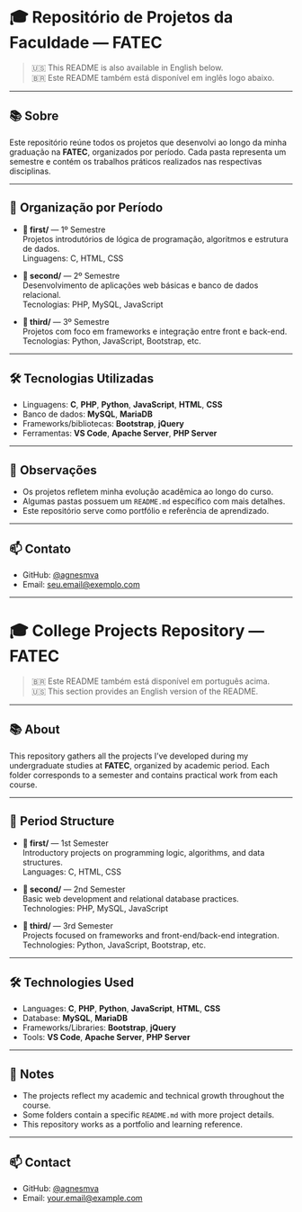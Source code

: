# 🎓 Repositório de Projetos da Faculdade — FATEC

> 🇺🇸 This README is also available in English below.  
> 🇧🇷 Este README também está disponível em inglês logo abaixo.

---

## 📚 Sobre

Este repositório reúne todos os projetos que desenvolvi ao longo da minha graduação na **FATEC**, organizados por período. Cada pasta representa um semestre e contém os trabalhos práticos realizados nas respectivas disciplinas.

---

## 📁 Organização por Período

- **📂 first/** — 1º Semestre  
  Projetos introdutórios de lógica de programação, algoritmos e estrutura de dados.  
  Linguagens: C, HTML, CSS

- **📂 second/** — 2º Semestre  
  Desenvolvimento de aplicações web básicas e banco de dados relacional.  
  Tecnologias: PHP, MySQL, JavaScript

- **📂 third/** — 3º Semestre  
  Projetos com foco em frameworks e integração entre front e back-end.  
  Tecnologias: Python, JavaScript, Bootstrap, etc.

---

## 🛠️ Tecnologias Utilizadas

- Linguagens: **C**, **PHP**, **Python**, **JavaScript**, **HTML**, **CSS**
- Banco de dados: **MySQL**, **MariaDB**
- Frameworks/bibliotecas: **Bootstrap**, **jQuery**
- Ferramentas: **VS Code**, **Apache Server**, **PHP Server**

---

## 📌 Observações

- Os projetos refletem minha evolução acadêmica ao longo do curso.
- Algumas pastas possuem um `README.md` específico com mais detalhes.
- Este repositório serve como portfólio e referência de aprendizado.

---

## 📫 Contato

- GitHub: [@agnesmva](https://github.com/agnesmva)
- Email: [seu.email@exemplo.com](mailto:seu.email@exemplo.com)

---

# 🎓 College Projects Repository — FATEC

> 🇧🇷 Este README também está disponível em português acima.  
> 🇺🇸 This section provides an English version of the README.

---

## 📚 About

This repository gathers all the projects I’ve developed during my undergraduate studies at **FATEC**, organized by academic period. Each folder corresponds to a semester and contains practical work from each course.

---

## 📁 Period Structure

- **📂 first/** — 1st Semester  
  Introductory projects on programming logic, algorithms, and data structures.  
  Languages: C, HTML, CSS

- **📂 second/** — 2nd Semester  
  Basic web development and relational database practices.  
  Technologies: PHP, MySQL, JavaScript

- **📂 third/** — 3rd Semester  
  Projects focused on frameworks and front-end/back-end integration.  
  Technologies: Python, JavaScript, Bootstrap, etc.

---

## 🛠️ Technologies Used

- Languages: **C**, **PHP**, **Python**, **JavaScript**, **HTML**, **CSS**
- Database: **MySQL**, **MariaDB**
- Frameworks/Libraries: **Bootstrap**, **jQuery**
- Tools: **VS Code**, **Apache Server**, **PHP Server**

---

## 📌 Notes

- The projects reflect my academic and technical growth throughout the course.
- Some folders contain a specific `README.md` with more project details.
- This repository works as a portfolio and learning reference.

---

## 📫 Contact

- GitHub: [@agnesmva](https://github.com/agnesmva)
- Email: [your.email@example.com](mailto:your.email@example.com)
